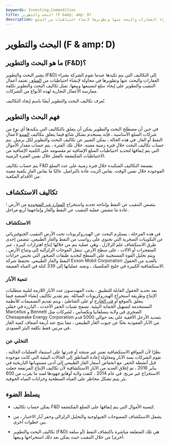 ```yaml
---
keywords: Investing,Commodities
title: البحث والتطوير (F &amp; amp؛ D)
description: يشير البحث والتطوير إلى التكاليف المتكبدة عندما تقوم الشركة بشراء العقارات والبحث عنها وتطويرها لإنشاء احتياطيات من السلع.
---
```


# البحث والتطوير (F & amp؛ D)
## ما هو البحث والتطوير (F&D)؟

يشير البحث والتطوير (F&D) إلى التكاليف التي يتم تكبدها عندما تقوم الشركة بشراء العقارات والبحث عنها وتطويرها في محاولة لإنشاء احتياطيات من [السلع .](/commodity) تعتمد أعمال التنقيب والتطوير على إيجاد سلع لتصنيعها وبيعها. تمثل تكاليف البحث والتطوير تكلفة ممارسة الأعمال التجارية لهذه الأنواع من الشركات.

تُعرف تكاليف البحث والتطوير أيضًا باسم إيجاد التكاليف.

## فهم البحث والتطوير

في حين أن مصطلح البحث والتطوير يمكن أن يتعلق بالتكاليف التي يتكبدها أي نوع من شركات السلع الأساسية ، فإنه يستخدم بشكل شائع فيما يتعلق بتكاليف [المنبع](/upstream) لأعمال النفط أو الغاز. في هذه الحالة ، يمكن التعبير عن تكاليف البحث والتطوير لكل برميل. يتم حساب تكاليف البحث خلال فترة زمنية معينة. خلال تلك الفترة ، يتم حساب مقدار الأموال التي يتم إنفاقها لتحديد احتياطيات السلع الإضافية ثم مقسومة على الكمية الإضافية من الاحتياطيات المكتشفة بالفعل خلال نفس الفترة الزمنية.

يتم حساب تكاليف F&D بقسمة التكاليف المتكبدة خلال فترة زمنية على عدد السلع الموجودة خلال نفس الوقت. يقاس الزيت عادة بالبراميل. غالبًا ما يقاس الغاز بكمية معينة من الأقدام المكعبة.

## تكاليف الاستكشاف

يتضمن التنقيب عن النفط وإنتاجه تحديد واستخراج [الموارد غير المتجددة](/nonrenewableresource) من الأرض ؛ عادة ما تتضمن عملية التنقيب عن النفط والغاز وإنتاجهما أربع مراحل.

### الاستكشاف

في هذه المرحلة ، يستلزم البحث عن الهيدروكربونات تحت الأرض التنقيب الجيوفيزيائي عن التكوينات الصخرية التي تحتوي على رواسب من النفط والغاز الطبيعي. تتضمن إحدى طرق الاستكشاف علم الزلازل ، وهي عملية يتم من خلالها إنتاج اهتزازات كبيرة ، عبر المتفجرات أو الآلات ، على سطح الأرض. تنتقل الموجات الزلزالية إلى وشاح الأرض ، ويتم تحليل القوة المستجيبة على السطح لتحديد طبقات الصخور التي تحبس خزانات النفط والغاز الطبيعي. تحتفظ شركة Exxon Mobil Corporation بالعديد من الحقول الاستكشافية الكبيرة في خليج المكسيك ، وتمتد عملياتها إلى 339 كتلة في المياه العميقة.

### تنمية الآبار

بعد تحديد الحقول القابلة للتطبيق ، يحدد المهندسون عدد الآبار اللازمة لتلبية متطلبات الإنتاج وطريقة استخراج الهيدروكربونات السائلة. يتم تقدير تكاليف إنشاء المنصة فيما يتعلق بالموقع أو [في الخارج](/offshore) أو على الشاطئ ، ويتم تقديم التصميمات للأنظمة المستخدمة لتسهيل الحماية البيئية. تسمح تقنيات الحفر الأحدث ، البارزة في حقلي Marcellus و Bennett الصخري في ولاية بنسلفانيا وتكساس ، لشركات مثل Chesapeake Energy Corporation بتمديد الأرجل الأفقية على بعد حوالي 5000 قدم من الآبار العمودية بحثًا عن جيوب الغاز الطبيعي ، مما ينتج عنه أربعة أضعاف كمية الغاز في مرتين فقط تكلفة البئر العمودي.

### التخلي عن

نظرًا لأن المواقع الاستكشافية تعتبر غير منتجة أو قدرتها على استنفاد العمليات الحالية ، تقوم الشركات بسد الآبار ومحاولة إعادة المناطق إلى الحالات البيئية التي كانت موجودة قبل أنشطة الحفر. مع انخفاض أسعار الغاز الطبيعي إلى أدنى مستوياتها التاريخية في يناير 2016 ، تم إغلاق العديد من الآبار الاستكشافية لأن تكاليف الإنتاج المرتفعة جعلت الاستخراج غير مربح. في عام 2014 ، كثفت ولاية أوهايو جهودها لسد ما يقرب من 600 بئر يتيم تشكل مخاطر على المياه السطحية وخزانات المياه الجوفية.

## يسلط الضوء

- يمكن حساب تكاليف F&D كنسبة الأموال التي يتم إنفاقها على السلع المكتشفة.

- يشمل الاستكشاف المسوحات الجيولوجية والتحليل الزلزالي وحفر آبار الاختبار ، من بين خطوات أخرى.

- تكاليف البحث والتطوير (F&D) هي تلك المتعلقة مباشرة باكتشاف النفط (أو سلعة أخرى) من خلال التنقيب حيث يمكن بعد ذلك استخراجها وبيعها.


